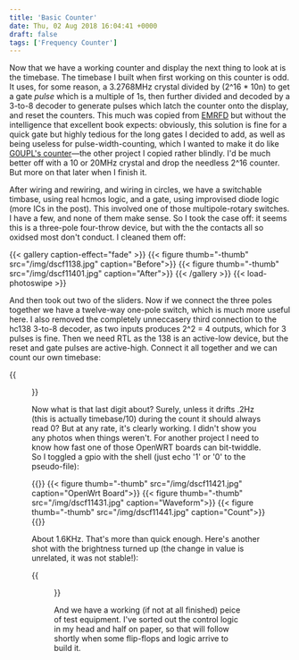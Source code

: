 ```yaml
---
title: 'Basic Counter'
date: Thu, 02 Aug 2018 16:04:41 +0000
draft: false
tags: ['Frequency Counter']
---
```


Now that we have a working counter and display the next thing to look
at is the timebase.  The timebase I built when first working on this
counter is odd.  It uses, for some reason, a 3.2768MHz crystal divided
by (2^16 \* 10n) to get a gate _pulse_ which is a multiple of 1s, then
further divided and decoded by a 3-to-8 decoder to generate pulses
which latch the counter onto the display, and reset the counters.
This much was copied from
[EMRFD](https://books.google.co.uk/books/about/Experimental_Methods_in_RF_Design.html?id=GGUJAAAACAAJ&redir_esc=y)
but without the intelligence that excellent book expects: obviously,
this solution is fine for a quick gate but highly tedious for the long
gates I decided to add, as well as being useless for
pulse-width-counting, which I wanted to make it do like [G0UPL's
counter](http://www.hanssummers.com/counter.html)—the other project I
copied rather blindly.  I'd be much better off with a 10 or 20MHz
crystal and drop the needless 2^16 counter.  But more on that later
when I finish it.
 
After wiring and rewiring, and wiring in circles, we have a switchable
timbase, using real hcmos logic, and a gate, using improvised diode
logic (more ICs in the post).  This involved one of those
multipole-rotary switches.  I have a few, and none of them make sense.
So I took the case off: it seems this is a three-pole four-throw
device, but with the the contacts all so oxidsed most don't conduct.
I cleaned them off:

{{< gallery caption-effect="fade" >}}
	{{< figure thumb="-thumb" src="/img/dscf1138.jpg" caption="Before">}}
	{{< figure thumb="-thumb" src="/img/dscf11401.jpg" caption="After">}}
{{< /gallery >}}
{{< load-photoswipe >}}

And then took out two of the sliders.  Now if we connect the three
poles together we have a twelve-way one-pole switch, which is much
more useful here.  I also removed the completely unneccasery third
connection to the hc138 3-to-8 decoder, as two inputs produces 2^2 = 4
outputs, which for 3 pulses is fine.  Then we need RTL as the 138 is
an active-low device, but the reset and gate pulses are active-high.
Connect it all together and we can count our own timebase:

{{<figure src="/img/dscf11411.jpg" caption="Timebase Count">}}

Now what is that last digit about?  Surely, unless it drifts .2Hz
(this is actually timebase/10) during the count it should always read
0?  But at any rate, it's clearly working.  I didn't show you any
photos when things weren't. For another project I need to know how
fast one of those OpenWRT boards can bit-twiddle.  So I toggled a gpio
with the shell (just echo '1' or '0' to the pseudo-file):

{{<gallery caption-effect="fade" >}}
	{{< figure thumb="-thumb" src="/img/dscf11421.jpg" caption="OpenWrt Board">}}
	{{< figure thumb="-thumb" src="/img/dscf11431.jpg" caption="Waveform">}}
	{{< figure thumb="-thumb" src="/img/dscf11441.jpg" caption="Count">}}
{{</gallery >}}

About 1.6KHz.  That's more than quick enough.  Here's another shot
with the brightness turned up (the change in value is unrelated, it
was not stable!):

{{<figure thumb="-thumb" src="/img/dscf11451.jpg" >}}

And we have a working (if not at all finished) peice of test
equipment.  I've sorted out the control logic in my head and half on
paper, so that will follow shortly when some flip-flops and logic
arrive to build it.
